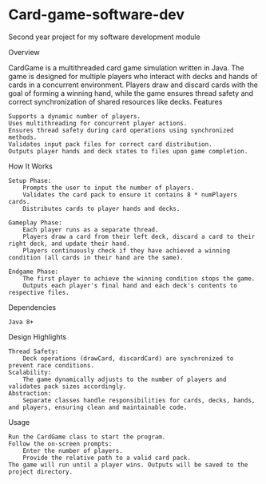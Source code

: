 # Card-game-software-dev
Second year project for my software development module


Overview

CardGame is a multithreaded card game simulation written in Java. The game is designed for multiple players who interact with decks and hands of cards in a concurrent environment. Players draw and discard cards with the goal of forming a winning hand, while the game ensures thread safety and correct synchronization of shared resources like decks.
Features

    Supports a dynamic number of players.
    Uses multithreading for concurrent player actions.
    Ensures thread safety during card operations using synchronized methods.
    Validates input pack files for correct card distribution.
    Outputs player hands and deck states to files upon game completion.

How It Works

    Setup Phase:
        Prompts the user to input the number of players.
        Validates the card pack to ensure it contains 8 * numPlayers cards.
        Distributes cards to player hands and decks.

    Gameplay Phase:
        Each player runs as a separate thread.
        Players draw a card from their left deck, discard a card to their right deck, and update their hand.
        Players continuously check if they have achieved a winning condition (all cards in their hand are the same).

    Endgame Phase:
        The first player to achieve the winning condition stops the game.
        Outputs each player's final hand and each deck's contents to respective files.

Dependencies

    Java 8+

Design Highlights

    Thread Safety:
        Deck operations (drawCard, discardCard) are synchronized to prevent race conditions.
    Scalability:
        The game dynamically adjusts to the number of players and validates pack sizes accordingly.
    Abstraction:
        Separate classes handle responsibilities for cards, decks, hands, and players, ensuring clean and maintainable code.

Usage

    Run the CardGame class to start the program.
    Follow the on-screen prompts:
        Enter the number of players.
        Provide the relative path to a valid card pack.
    The game will run until a player wins. Outputs will be saved to the project directory.